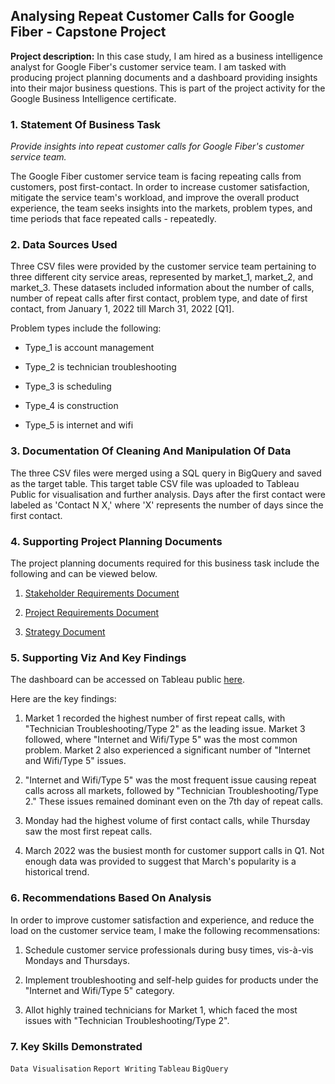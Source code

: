 ## Analysing Repeat Customer Calls for Google Fiber - Capstone Project

**Project description:** 
In this case study, I am hired as a business intelligence analyst for Google Fiber's customer service team. I am tasked with producing project planning documents and a dashboard providing insights into their major business questions. This is part of the project activity for the Google Business Intelligence certificate.

### 1. Statement Of Business Task

_Provide insights into repeat customer calls for Google Fiber's customer service team._

The Google Fiber customer service team is facing repeating calls from customers, post first-contact. In order to increase customer satisfaction, mitigate the service team's workload, and improve the overall product experience, the team seeks insights into the markets, problem types, and time periods that face repeated calls - repeatedly.

### 2. Data Sources Used

Three CSV files were provided by the customer service team pertaining to three different city service areas, represented by market_1, market_2, and market_3. These datasets included information about the number of calls, number of repeat calls after first contact, problem type, and date of first contact, from January 1, 2022 till March 31, 2022 [Q1].

Problem types include the following:
   * Type_1 is account management

   * Type_2 is technician troubleshooting

   * Type_3 is scheduling

   * Type_4 is construction

   * Type_5 is internet and wifi

### 3. Documentation Of Cleaning And Manipulation Of Data

The three CSV files were merged using a SQL query in BigQuery and saved as the target table. This target table CSV file was uploaded to Tableau Public for visualisation and further analysis. Days after the first contact were labeled as 'Contact N X,' where 'X' represents the number of days since the first contact.

### 4. Supporting Project Planning Documents

The project planning documents required for this business task include the following and can be viewed below.

1. [Stakeholder Requirements Document](https://github.com/user-attachments/files/19248671/Google.Fiber.-.Stakeholder.Requirements.Document.pdf)

2. [Project Requirements Document](https://github.com/user-attachments/files/19248673/Google.Fiber.-.Project.Requirements.Document.pdf)

3. [Strategy Document](https://github.com/user-attachments/files/19248681/Google.Fiber.-.Strategy.Document.pdf)


### 5. Supporting Viz And Key Findings

The dashboard can be accessed on Tableau public [here](https://public.tableau.com/views/Project-AnalysingRepeatCustomerCallsforGoogleFiber/TablesDashboard?:language=en-US&:sid=&:redirect=auth&:display_count=n&:origin=viz_share_link).

Here are the key findings:

1. Market 1 recorded the highest number of first repeat calls, with "Technician Troubleshooting/Type 2" as the leading issue. Market 3 followed, where "Internet and Wifi/Type 5" was the most common problem. Market 2 also experienced a significant number of "Internet and Wifi/Type 5" issues.  

2. "Internet and Wifi/Type 5" was the most frequent issue causing repeat calls across all markets, followed by "Technician Troubleshooting/Type 2." These issues remained dominant even on the 7th day of repeat calls. 

3. Monday had the highest volume of first contact calls, while Thursday saw the most first repeat calls.  

4. March 2022 was the busiest month for customer support calls in Q1. Not enough data was provided to suggest that March's popularity is a historical trend.

### 6. Recommendations Based On Analysis

In order to improve customer satisfaction and experience, and reduce the load on the customer service team, I make the following recommensations:

1. Schedule customer service professionals during busy times, vis-à-vis Mondays and Thursdays.
   
2. Implement troubleshooting and self-help guides for products under the "Internet and Wifi/Type 5" category.
   
3. Allot highly trained technicians for Market 1, which faced the most issues with "Technician Troubleshooting/Type 2".

### 7. Key Skills Demonstrated

 ```Data Visualisation```  ```Report Writing```  ```Tableau```  ```BigQuery```
